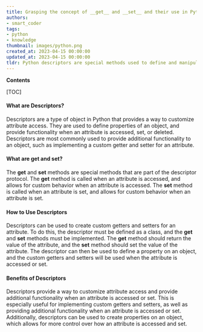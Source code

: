 ```yaml
---
title: Grasping the concept of __get__ and __set__ and their use in Python descriptors
authors:
- smart_coder
tags:
- python
- knowledge
thumbnail: images/python.png
created_at: 2023-04-15 00:00:00
updated_at: 2023-04-15 00:00:00
tldr: Python descriptors are special methods used to define and manipulate the attributes of a class, such as \_\_get\_\_ and \_\_set\_\_, which are used to retrieve and set the values of an attribute, respectively.
---
```


**Contents**

[TOC]

#### What are Descriptors?
Descriptors are a type of object in Python that provides a way to customize attribute access. They are used to define properties of an object, and provide functionality when an attribute is accessed, set, or deleted. Descriptors are most commonly used to provide additional functionality to an object, such as implementing a custom getter and setter for an attribute.

#### What are __get__ and __set__?
The __get__ and __set__ methods are special methods that are part of the descriptor protocol. The __get__ method is called when an attribute is accessed, and allows for custom behavior when an attribute is accessed. The __set__ method is called when an attribute is set, and allows for custom behavior when an attribute is set. 

#### How to Use Descriptors
Descriptors can be used to create custom getters and setters for an attribute. To do this, the descriptor must be defined as a class, and the __get__ and __set__ methods must be implemented. The __get__ method should return the value of the attribute, and the __set__ method should set the value of the attribute. The descriptor can then be used to define a property on an object, and the custom getters and setters will be used when the attribute is accessed or set.

#### Benefits of Descriptors
Descriptors provide a way to customize attribute access and provide additional functionality when an attribute is accessed or set. This is especially useful for implementing custom getters and setters, as well as providing additional functionality when an attribute is accessed or set. Additionally, descriptors can be used to create properties on an object, which allows for more control over how an attribute is accessed and set.
